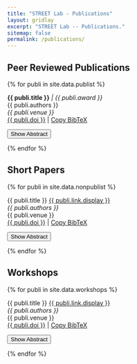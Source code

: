 ```yaml
---
title: "STREET Lab - Publications"
layout: gridlay
excerpt: "STREET Lab -- Publications."
sitemap: false
permalink: /publications/
---
```


<script>
function toggleAbstract(id, button) {
  var abstract = document.getElementById(id);
  var isVisible = abstract.style.display === "block";

  // Toggle visibility
  abstract.style.display = isVisible ? "none" : "block";
  
  // Update aria-expanded attribute
  button.setAttribute("aria-expanded", !isVisible);
}

function copyBibTeX(bibtexContent) {
  // Copy to clipboard
  navigator.clipboard.writeText(bibtexContent).then(() => {
    alert("BibTeX copied to clipboard!");
  }).catch(err => {
    console.error("Error copying BibTeX: ", err);
  });
}
</script>


## Peer Reviewed Publications

{% for publi in site.data.publist %}

  <strong>{{ publi.title }}</strong><em> | {{ publi.award }}</em><br />
  {{ publi.authors }}<br />
  <em>{{ publi.venue }}</em> <br />
  <a href="{{ publi.doi }}" target="_blank">{{ publi.doi }}</a> 
  | 
  <a href="javascript:void(0);" onclick="copyBibTeX('bibtex{{ publi.bibtex }}')">Copy BibTeX</a>
    

  <button onclick="toggleAbstract('abstract{{ forloop.index }}', this)" 
    aria-expanded="false" 
    aria-controls="abstract{{ forloop.index }}">
    Show Abstract
   </button>


  <div id="abstract{{ forloop.index }}" style="display: none;" role="region" aria-live="polite">
    {{ publi.description }}
  </div>


{% endfor %}

## Short Papers

{% for publi in site.data.nonpublist %}

  {{ publi.title }} <a href="{{ publi.link.url }}">{{ publi.link.display }}</a> <br />
  <em>{{ publi.authors }} </em><br />{{ publi.venue }}<br />
  <a href="{{ publi.doi }}" target="_blank">{{ publi.doi }}</a> 
  | 
  <a href="javascript:void(0);" onclick="copyBibTeX('bibtex{{ publi.bibtex }}')">Copy BibTeX</a>

  <button onclick="toggleAbstract('abstract{{ forloop.index }}', this)" 
    aria-expanded="false" 
    aria-controls="abstract{{ forloop.index }}">
    Show Abstract
   </button>


  <div id="abstract{{ forloop.index }}" style="display: none;" role="region" aria-live="polite">
    {{ publi.description }}
  </div>

{% endfor %}

## Workshops

{% for publi in site.data.workshops %}

  {{ publi.title }} <a href="{{ publi.link.url }}">{{ publi.link.display }}</a> <br />
  <em>{{ publi.authors }} </em><br />{{ publi.venue }}<br />
  <a href="{{ publi.doi }}" target="_blank">{{ publi.doi }}</a> 
  | 
  <a href="javascript:void(0);" onclick="copyBibTeX('bibtex{{ publi.bibtex }}')">Copy BibTeX</a>

  <button onclick="toggleAbstract('abstract{{ forloop.index }}', this)" 
    aria-expanded="false" 
    aria-controls="abstract{{ forloop.index }}">
    Show Abstract
   </button>


  <div id="abstract{{ forloop.index }}" style="display: none;" role="region" aria-live="polite">
    {{ publi.description }}
  </div>

{% endfor %}